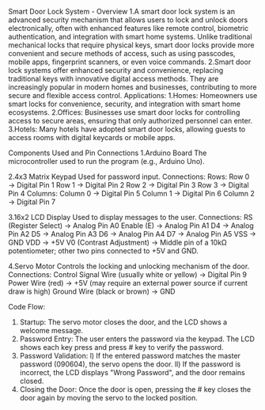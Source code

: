 Smart Door Lock System - Overview
     1.A smart door lock system is an advanced security mechanism that allows users to lock and unlock doors electronically, 
       often with enhanced features like remote control, biometric authentication, and integration with smart home systems. 
       Unlike traditional mechanical locks that require physical keys, smart door locks provide more convenient and secure methods of access, such as using passcodes, 
       mobile apps, fingerprint scanners, or even voice commands.
     2.Smart door lock systems offer enhanced security and convenience, replacing traditional keys with innovative digital access methods. 
       They are increasingly popular in modern homes and businesses, contributing to more secure and flexible access control.
Applications:
   1.Homes: Homeowners use smart locks for convenience, security, and integration with smart home ecosystems.
   2.Offices: Businesses use smart door locks for controlling access to secure areas, ensuring that only authorized personnel can enter.
   3.Hotels: Many hotels have adopted smart door locks, allowing guests to access rooms with digital keycards or mobile apps.


Components Used and Pin Connections
1.Arduino Board
The microcontroller used to run the program (e.g., Arduino Uno).

2.4x3 Matrix Keypad
Used for password input.
Connections:
Rows:
Row 0 → Digital Pin 1
Row 1 → Digital Pin 2
Row 2 → Digital Pin 3
Row 3 → Digital Pin 4
Columns:
Column 0 → Digital Pin 5
Column 1 → Digital Pin 6
Column 2 → Digital Pin 7

3.16x2 LCD Display
Used to display messages to the user.
Connections:
RS (Register Select) → Analog Pin A0
Enable (E) → Analog Pin A1
D4 → Analog Pin A2
D5 → Analog Pin A3
D6 → Analog Pin A4
D7 → Analog Pin A5
VSS → GND
VDD → +5V
V0 (Contrast Adjustment) → Middle pin of a 10kΩ potentiometer; other two pins connected to +5V and GND.

4.Servo Motor
Controls the locking and unlocking mechanism of the door.
Connections:
Control Signal Wire (usually white or yellow) → Digital Pin 9
Power Wire (red) → +5V (may require an external power source if current draw is high)
Ground Wire (black or brown) → GND


 Code Flow:
1. Startup: The servo motor closes the door, and the LCD shows a welcome message.
2. Password Entry: The user enters the password via the keypad. The LCD shows each key press and press # key to verify the password.
3. Password Validation:
        l) If the entered password matches the master password (090604), the servo opens the door.
        ll) If the password is incorrect, the LCD displays "Wrong Password", and the door remains closed.
3. Closing the Door: Once the door is open, pressing the # key closes the door again by moving the servo to the locked position.
